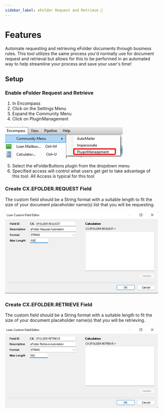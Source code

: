 ```yaml
---
sidebar_label: eFolder Request and Retrieve 🚧
---
```


<underconstruction />

# Features

Automate requesting and retrieving eFolder documents through business rules. This tool utilizes the same process you'd normally use for document request and retrieval but allows for this to be performed in an automated way to help streamline your process and save your user's time! 

## Setup

### Enable eFolder Request and Retrieve
1. In Encompass
2. Click on the Settings Menu
3. Expand the Community Menu
4. Click on PluginManagement

![Community Plugin Menu](/img/CommunityPluginMenu.png)

5. Select the eFolderButtons plugin from the dropdown menu
6. Specified access will control what users get get to take advantage of this tool. All Access is typical for this tool

### Create CX.EFOLDER.REQUEST Field

The custom field should be a String format with a suitable length to fit the size of your document placeholder name(s) list that you will be requesting. 

![CX.EFOLDER.REQUEST](/img/eFolderRequestRetrieve/CX_EFOLDER_REQUEST.png)

### Create CX.EFOLDER.RETRIEVE Field

The custom field should be a String format with a suitable length to fit the size of your document placeholder name(s) that you will be retrieving. 

![CX.EFOLDER.RETRIEVE](/img/eFolderRequestRetrieve/CX_EFOLDER_RETRIEVE.png)